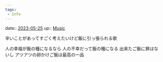 ```yaml
---
tags:
 - Info
---
```


date:: [2023-05-25](/Daily_Note/2023-05-25.md)
up:: [Music](../Bar/Novel/Topics/Music.md)

辛いことがあってすごく考えたいけど飯に引っ張られる歌

人の幸福が飯の種になるなら
人の不幸だって飯の種になる
出来たご飯に罪はないし
アツアツの卵かけご飯は最高の一品